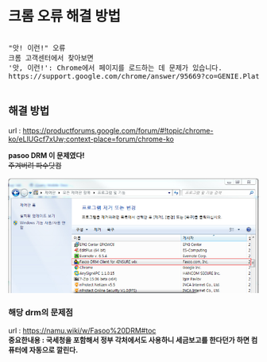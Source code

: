 크롬 오류 해결 방법
===================

<pre> 
"앗! 이런!" 오류
크롬 고객센터에서 찾아보면
'앗, 이런!': Chrome에서 페이지를 로드하는 데 문제가 있습니다. 
https://support.google.com/chrome/answer/95669?co=GENIE.Platform%3DDesktop&hl=ko
 </pre>

## 해결 방법 
url : https://productforums.google.com/forum/#!topic/chrome-ko/eLlUGcf7xUw;context-place=forum/chrome-ko

**pasoo DRM 이 문제였다!**<br>
~~주겨버려 파수닷컴~~
<br><br>
![Alt text](/images/pasoo-drm.jpg)


### 해당 drm의 문제점<br>
url : https://namu.wiki/w/Fasoo%20DRM#toc<br>
**중요한내용 : 국세청을 포함해서 정부 각처에서도 사용하니 세금보고를 한다던가 하면 컴퓨터에 자동으로 깔린다.**
